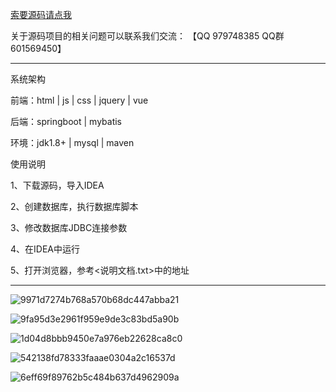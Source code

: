 
[索要源码请点我](http://mp.weixin.qq.com/mp/appmsgalbum?__biz=MzkwMDY3MTY0Nw==&action=getalbum&album_id=3423120253595582465&scene=173&subscene=&sessionid=svr_dbd799d91a1&enterid=1713666527&from_msgid=&from_itemidx=&count=3&nolastread=1#wechat_redirect)

关于源码项目的相关问题可以联系我们交流： 【QQ 979748385 QQ群 601569450】 

***************************************************************

系统架构

前端：html | js | css | jquery | vue

后端：springboot | mybatis

环境：jdk1.8+ | mysql | maven

使用说明

1、下载源码，导入IDEA

2、创建数据库，执行数据库脚本

3、修改数据库JDBC连接参数

4、在IDEA中运行

5、打开浏览器，参考<说明文档.txt>中的地址

***************************************************************

![9971d7274b768a570b68dc447abba21](https://github.com/hjsdjko/springbootwwiwn/assets/120558513/1ce0ce02-5f0a-4e28-a832-61404e90c4d9)

![9fa95d3e2961f959e9de3c83bd5a90b](https://github.com/hjsdjko/springbootwwiwn/assets/120558513/b66dd22d-7eed-48ec-a06d-36f9052203f4)

![1d04d8bbb9450e7a976eb22628ca8c0](https://github.com/hjsdjko/springbootwwiwn/assets/120558513/956c361f-233e-4b49-828c-6b96bac1bb54)

![542138fd78333faaae0304a2c16537d](https://github.com/hjsdjko/springbootwwiwn/assets/120558513/d03c0e20-7e2f-47f7-9d05-1e8990068119)

![6eff69f89762b5c484b637d4962909a](https://github.com/hjsdjko/springbootwwiwn/assets/120558513/4b1e0977-10c4-4cc6-aad0-d46c58d7b429)

